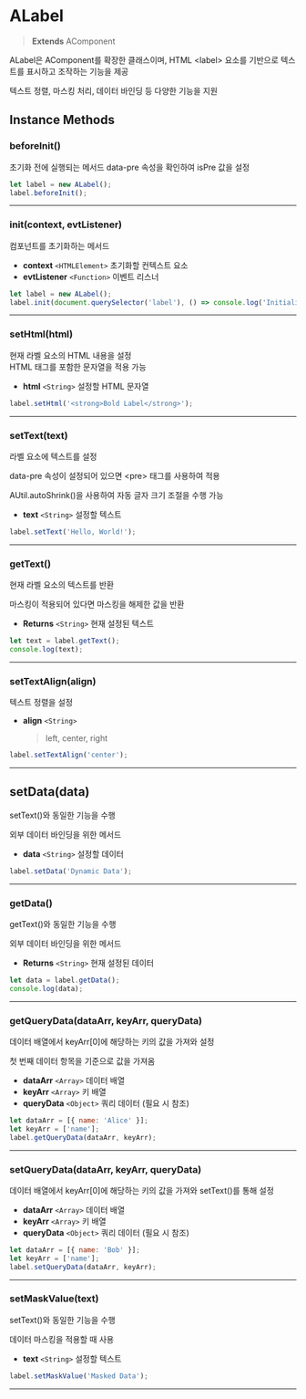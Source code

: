 # ALabel

> **Extends** AComponent

ALabel은 AComponent를 확장한 클래스이며, HTML \<label> 요소를 기반으로 텍스트를 표시하고 조작하는 기능을 제공

텍스트 정렬, 마스킹 처리, 데이터 바인딩 등 다양한 기능을 지원



## Instance Methods

### beforeInit()

초기화 전에 실행되는 메서드 data-pre 속성을 확인하여 isPre 값을 설정

```js
let label = new ALabel(); 
label.beforeInit();
```

***

### init(context, evtListener)

컴포넌트를 초기화하는 메서드

* **context** `<HTMLElement>` 초기화할 컨텍스트 요소
* **evtListener** `<Function>` 이벤트 리스너

```js
let label = new ALabel();
label.init(document.querySelector('label'), () => console.log('Initialized'));
```

***

### setHtml(html)

현재 라벨 요소의 HTML 내용을 설정\
HTML 태그를 포함한 문자열을 적용 가능

* **html** `<String>` 설정할 HTML 문자열

```js
label.setHtml('<strong>Bold Label</strong>');
```

***

### setText(text)

라벨 요소에 텍스트를 설정

data-pre 속성이 설정되어 있으면 \<pre> 태그를 사용하여 적용

AUtil.autoShrink()을 사용하여 자동 글자 크기 조절을 수행 가능

* **text** `<String>` 설정할 텍스트

```js
label.setText('Hello, World!');
```

***

### getText()

현재 라벨 요소의 텍스트를 반환

마스킹이 적용되어 있다면 마스킹을 해제한 값을 반환

* **Returns** `<String>` 현재 설정된 텍스트

```js
let text = label.getText(); 
console.log(text);
```

***

### setTextAlign(align)

텍스트 정렬을 설정

*   **align** `<String>`

    > left, center, right

```js
label.setTextAlign('center');
```

***

## setData(data)

setText()와 동일한 기능을 수행

외부 데이터 바인딩을 위한 메서드

* **data** `<String>` 설정할 데이터

```js
label.setData('Dynamic Data');
```

***

### getData()

getText()와 동일한 기능을 수행

외부 데이터 바인딩을 위한 메서드

* **Returns** `<String>` 현재 설정된 데이터

```js
let data = label.getData(); 
console.log(data);
```

***

### getQueryData(dataArr, keyArr, queryData)

데이터 배열에서 keyArr\[0]에 해당하는 키의 값을 가져와 설정

첫 번째 데이터 항목을 기준으로 값을 가져옴

* **dataArr** `<Array>` 데이터 배열
* **keyArr** `<Array>` 키 배열
* **queryData** `<Object>` 쿼리 데이터 (필요 시 참조)

```js
let dataArr = [{ name: 'Alice' }];
let keyArr = ['name'];
label.getQueryData(dataArr, keyArr);
```

***

### setQueryData(dataArr, keyArr, queryData)

데이터 배열에서 keyArr\[0]에 해당하는 키의 값을 가져와 setText()를 통해 설정

* **dataArr** `<Array>` 데이터 배열
* **keyArr** `<Array>` 키 배열
* **queryData** `<Object>` 쿼리 데이터 (필요 시 참조)

```js
let dataArr = [{ name: 'Bob' }];
let keyArr = ['name'];
label.setQueryData(dataArr, keyArr);
```

***

### setMaskValue(text)

setText()와 동일한 기능을 수행

데이터 마스킹을 적용할 때 사용

* **text** `<String>` 설정할 텍스트

```js
label.setMaskValue('Masked Data');
```

***
